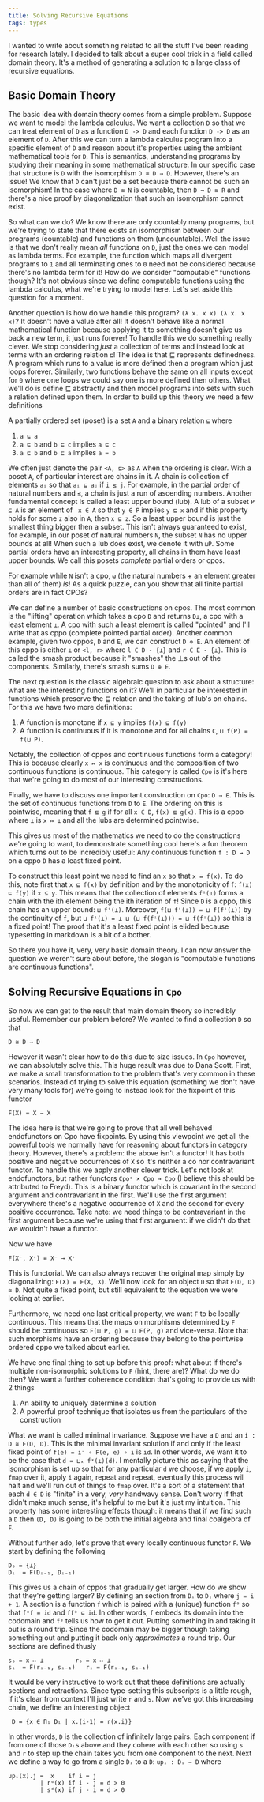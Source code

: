 ```yaml
---
title: Solving Recursive Equations
tags: types
---
```


I wanted to write about something related to all the stuff I've been
reading for research lately. I decided to talk about a super cool
trick in a field called domain theory. It's a method of generating a
solution to a large class of recursive equations.

## Basic Domain Theory

The basic idea with domain theory comes from a simple problem. Suppose
we want to model the lambda calculus. We want a collection `D` so that
we can treat element of `D` as a function `D -> D` and each function
`D -> D` as an element of `D`. After this we can turn a lambda
calculus program into a specific element of `D` and reason about it's
properties using the ambient mathematical tools for `D`. This is
semantics, understanding programs by studying their meaning in some
mathematical structure. In our specific case that structure is `D`
with the isomorphism `D ≅ D → D`. However, there's an issue! We know
that `D` can't just be a set because there cannot be such an
isomorphism! In the case where `D ≅ N` is countable, then `D → D ≅ R`
and there's a nice proof by diagonalization that such an isomorphism
cannot exist.

So what can we do? We know there are only countably many programs, but
we're trying to state that there exists an isomorphism between our
programs (countable) and functions on them (uncountable). Well the
issue is that we don't really mean *all* functions on `D`, just the
ones we can model as lambda terms. For example, the function which
maps all divergent programs to `1` and all terminating ones to `0`
need not be considered because there's no lambda term for it! How do
we consider "computable" functions though? It's not obvious since we
define computable functions using the lambda calculus, what we're
trying to model here. Let's set aside this question for a moment.

Another question is how do we handle this program? `(λ x. x x) (λ x. x
x)`? It doesn't have a value after all! It doesn't behave like a
normal mathematical function because applying it to something doesn't
give us back a new term, it just runs forever! To handle this we do
something really clever. We stop considering *just* a collection of
terms and instead look at terms with an ordering relation `⊑`! The
idea is that ⊑ represents definedness. A program which runs to a value
is more defined then a program which just loops forever. Similarly,
two functions behave the same on all inputs except for `0` where one
loops we could say one is more defined then others. What we'll do is
define ⊑ abstractly and then model programs into sets with such a
relation defined upon them. In order to build up this theory we need a
few definitions

A partially ordered set (poset) is a set `A` and a binary relation `⊑`
where

 1. `a ⊑ a`
 2. `a ⊑ b` and `b ⊑ c` implies `a ⊑ c`
 3. `a ⊑ b` and `b ⊑ a` implies `a = b`

We often just denote the pair `<A, ⊑>` as `A` when the ordering is
clear. With a poset `A`, of particular interest are chains in it. A
chain is collection of elements `aᵢ` so that `aᵢ ⊑ aⱼ` if `i ≤ j`. For
example, in the partial order of natural numbers and `≤`, a chain is
just a run of ascending numbers. Another fundamental concept is called
a least upper bound (lub). A lub of a subset `P ⊆ A` is an element of
` x ∈ A` so that `y ∈ P` implies `y ⊑ x` and if this property holds
for some `z` also in `A`, then `x ⊑ z`. So a least upper bound is just
the smallest thing bigger then a subset. This isn't always guaranteed
to exist, for example, in our poset of natural numbers `N`, the subset
`N` has no upper bounds at all! When such a lub does exist, we denote
it with `⊔P`. Some partial orders have an interesting property, all
chains in them have least upper bounds. We call this posets *complete*
partial orders or cpos.

For example while `N` isn't a cpo, `ω` (the natural numbers + an
element greater than all of them) *is*! As a quick puzzle, can you
show that all finite partial orders are in fact CPOs?

We can define a number of basic constructions on cpos. The most common
is the "lifting" operation which takes a cpo `D` and returns `D⊥`, a
cpo with a least element `⊥`. A cpo with such a least element is
called "pointed" and I'll write that as cppo (complete pointed partial
order). Another common example, given two cppos, `D` and `E`, we can
construct `D ⊗ E`. An element of this cppo is either `⊥` or `<l, r>`
where `l ∈ D - {⊥}` and `r ∈ E - {⊥}`. This is called the smash
product because it "smashes" the ⊥s out of the components. Similarly,
there's smash sums `D ⊕ E`.

The next question is the classic algebraic question to ask about a
structure: what are the interesting functions on it? We'll in
particular be interested in functions which preserve the ⊑ relation
and the taking of lub's on chains. For this we have two more
definitions:

 1. A function is monotone if `x ⊑ y` implies `f(x) ⊑ f(y)`
 2. A function is continuous if it is monotone and for all chains
    `C`, `⊔ f(P) = f(⊔ P)`.

Notably, the collection of cppos and continuous functions form a
category! This is because clearly `x ↦ x` is continuous and the
composition of two continuous functions is continuous. This category
is called `Cpo` is it's here that we're going to do most of our
interesting constructions.

Finally, we have to discuss one important construction on
`Cpo`: `D → E`. This is the set of continuous
functions from `D` to `E`. The ordering on this is pointwise, meaning
that `f ⊑ g` if for all `x ∈ D`, `f(x) ⊑ g(x)`. This is a cppo where
`⊥` is `x ↦ ⊥` and all the lubs are determined pointwise.

This gives us most of the mathematics we need to do the constructions
we're going to want, to demonstrate something cool here's a fun
theorem which turns out to be incredibly useful: Any continuous
function `f : D → D` on a cppo `D` has a least fixed point.

To construct this least point we need to find an `x` so that `x =
f(x)`. To do this, note first that `x ⊑ f(x)` by definition and by the
monotonicity of `f`: `f(x) ⊑ f(y)` if `x ⊆ y`. This means that the
collection of elements `fⁱ(⊥)` forms a chain with the ith element
being the ith iteration of `f`! Since `D` is a cppo, this chain has an
upper bound: `⊔ fⁱ(⊥)`. Moreover, `f(⊔ fⁱ(⊥)) = ⊔ f(fⁱ(⊥))` by the
continuity of `f`, but `⊔ fⁱ(⊥) = ⊥ ⊔ (⊔ f(fⁱ(⊥))) = ⊔ f(fⁱ(⊥))` so
this is a fixed point! The proof that it's a least fixed point is
elided because typesetting in markdown is a bit of a bother.

So there you have it, very, very basic domain theory. I can now answer
the question we weren't sure about before, the slogan is "computable
functions are continuous functions".

## Solving Recursive Equations in `Cpo`

So now we can get to the result that main domain theory so incredibly
useful. Remember our problem before? We wanted to find a collection
`D` so that

    D ≅ D → D

However it wasn't clear how to do this due to size issues. In `Cpo`
however, we can absolutely solve this. This huge result was due to
Dana Scott. First, we make a small transformation to the problem
that's very common in these scenarios. Instead of trying to solve this
equation (something we don't have very many tools for) we're going to
instead look for the fixpoint of this functor

    F(X) = X → X

The idea here is that we're going to prove that all well behaved
endofunctors on Cpo have fixpoints. By using this viewpoint we get all
the powerful tools we normally have for reasoning about functors in
category theory. However, there's a problem: the above isn't a
functor! It has both positive and negative occurrences of `X` so it's
neither a co nor contravariant functor. To handle this we apply
another clever trick. Let's not look at endofunctors, but rather
functors `Cpoᵒ × Cpo → Cpo` (I believe this should be attributed to
Freyd). This is a binary functor which is covariant in the second
argument and contravariant in the first. We'll use the first argument
everywhere there's a negative occurrence of `X` and the second for
every positive occurrence. Take note: we need things to be
contravariant in the first argument because we're using that first
argument: if we didn't do that we wouldn't have a functor.

Now we have

    F(X⁻, X⁺) = X⁻ → X⁺

This is functorial. We can also always recover the original map simply
by diagonalizing: `F(X) = F(X, X)`. We'll now look for an object `D`
so that `F(D, D) ≅ D`. Not quite a fixed point, but still equivalent
to the equation we were looking at earlier.

Furthermore, we need one last critical property,
we want `F` to be locally continuous. This means that the maps on
morphisms determined by `F` should be continuous so `F(⊔ P, g) = ⊔
F(P, g)` and vice-versa. Note that such morphisms have an ordering
because they belong to the pointwise ordered cppo we talked about
earlier.

We have one final thing to set up before this proof: what about if
there's multiple non-isomorphic solutions to `F` (hint, there are)?
What do we do then? We want a further coherence condition that's going
to provide us with 2 things

 1. An ability to uniquely determine a solution
 2. A powerful proof technique that isolates us from the particulars
    of the construction

What we want is called minimal invariance. Suppose we have a `D` and
an `i : D ≅ F(D, D)`. This is the minimal invariant solution if and
only if the least fixed point of `f(e) = i⁻ ∘ F(e, e) ∘ i` is `id`. In
other words, we want it to be the case that `d = ⊔ₓ fˣ(⊥)(d)`. I
mentally picture this as saying that the isomorphism is set up so that
for any particular `d` we choose, if we apply `i`, `fmap` over it,
apply `i` again, repeat and repeat, eventually this process will halt
and we'll run out of things to `fmap` over. It's a sort of a statement
that each `d ∈ D` is "finite" in a very, *very* handwavy sense. Don't
worry if that didn't make much sense, it's helpful to me but it's just
my intuition. This property has some interesting effects though: it
means that if we find such a `D` then `(D, D)` is going to be both the
initial algebra and final coalgebra of `F`.

Without further ado, let's prove that every locally continuous functor
`F`. We start by defining the following

    D₀ = {⊥}
    Dᵢ  = F(Dᵢ₋₁, Dᵢ₋₁)

This gives us a chain of cppos that gradually get larger. How do we
show that they're getting larger? By defining an section from `Dᵢ` to
`Dⱼ` where `j = i + 1`. A section is a function `f` which is paired
with a (unique) function `f⁰` so that `f⁰f = id` and `ff⁰ ⊑ id`. In
other words, `f` embeds its domain into the codomain and `f⁰` tells us
how to get it out. Putting something in and taking it out is a round
trip. Since the codomain may be bigger though taking something out and
putting it back only *approximates* a round trip. Our sections are
defined thusly

    s₀ = x ↦ ⊥         r₀ = x ↦ ⊥
    sᵢ  = F(rᵢ₋₁, sᵢ₋₁)   rᵢ = F(rᵢ₋₁, sᵢ₋₁)

It would be very instructive to work out that these definitions are
actually sections and retractions. Since type-setting this subscripts
is a little rough, if it's clear from context I'll just write `r` and
`s`. Now we've got this increasing chain, we define an interesting
object

     D = {x ∈ Πᵢ Dᵢ | x.(i-1) = r(x.i)}

In other words, `D` is the collection of infinitely large pairs. Each
component if from one of those `Dᵢ`s above and they cohere with each
other so using `s` and `r` to step up the chain takes you from one
component to the next. Next we define a way to go from a single `Dᵢ`
to a `D`: `upᵢ : Dᵢ → D` where

    upᵢ(x).j =  x    if i = j
             | rᵈ(x) if i - j = d > 0
             | sᵈ(x) if j - i = d > 0
